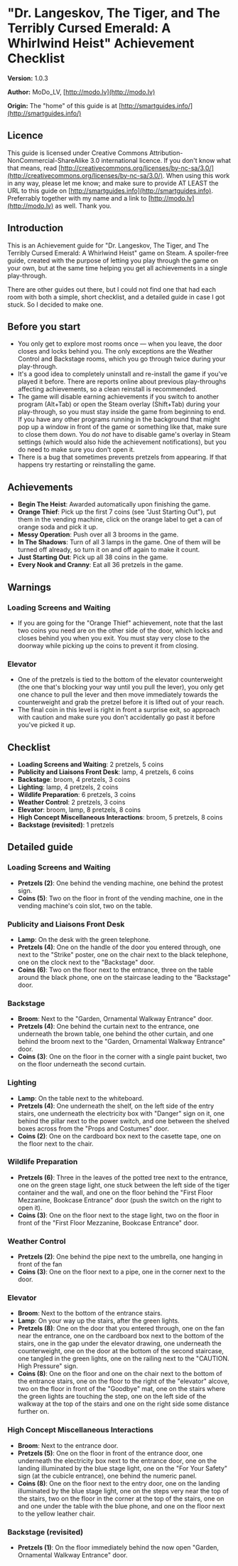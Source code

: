 # "Dr. Langeskov, The Tiger, and The Terribly Cursed Emerald: A Whirlwind Heist" Achievement Checklist

**Version:** 1.0.3

**Author:** MoDo_LV, [http://modo.lv](http://modo.lv)

**Origin:** The "home" of this guide is at [http://smartguides.info/](http://smartguides.info/)


## Licence

This guide is licensed under Creative Commons Attribution-NonCommercial-ShareAlike 3.0 international licence. If you don't know what that means, read [http://creativecommons.org/licenses/by-nc-sa/3.0/](http://creativecommons.org/licenses/by-nc-sa/3.0/). When using this work in any way, please let me know; and make sure to provide AT LEAST the URL to this guide on [http://smartguides.info](http://smartguides.info). Preferrably together with my name and a link to [http://modo.lv](http://modo.lv) as well. Thank you.


## Introduction

This is an Achievement guide for "Dr. Langeskov, The Tiger, and The Terribly Cursed Emerald: A Whirlwind Heist" game on Steam. A spoiler-free guide, created with the purpose of letting you play through the game on your own, but at the same time helping you get all achievements in a single play-through.

There are other guides out there, but I could not find one that had each room with both a simple, short checklist, and a detailed guide in case I got stuck. So I decided to make one.



## Before you start

* You only get to explore most rooms once — when you leave, the door closes and locks behind you. The only exceptions are the Weather Control and Backstage rooms, which you go through twice during your play-through.
* It's a good idea to completely uninstall and re-install the game if you've played it before. There are reports online about previous play-throughs affecting achievements, so a clean reinstall is recommended.
* The game will disable earning achievements if you switch to another program (Alt+Tab) or open the Steam overlay (Shift+Tab) during your play-through, so you must stay inside the game from beginning to end. If you have any other programs running in the background that might pop up a window in front of the game or something like that, make sure to close them down. You do *not* have to disable game's overlay in Steam settings (which would also hide the achievement notifications), but you do need to make sure you don't open it.
* There is a bug that sometimes prevents pretzels from appearing. If that happens try restarting or reinstalling the game.


## Achievements

* **Begin The Heist**: Awarded automatically upon finishing the game.
* **Orange Thief**: Pick up the first 7 coins (see "Just Starting Out"), put them in the vending machine, click on the orange label to get a can of orange soda and pick it up.
* **Messy Operation**: Push over all 3 brooms in the game.
* **In The Shadows**: Turn of all 3 lamps in the game. One of them will be turned off already, so turn it on and off again to make it count.
* **Just Starting Out**: Pick up all 38 coins in the game.
* **Every Nook and Cranny**: Eat all 36 pretzels in the game.


## Warnings


### Loading Screens and Waiting

* If you are going for the "Orange Thief" achievement, note that the last two coins you need are on the other side of the door, which locks and closes behind you when you exit. You must stay very close to the doorway while picking up the coins to prevent it from closing.

### Elevator

* One of the pretzels is tied to the bottom of the elevator counterweight (the one that's blocking your way until you pull the lever), you only get one chance to pull the lever and then move immediately towards the counterweight and grab the pretzel before it is lifted out of your reach.
* The final coin in this level is right in front a surprise exit, so approach with caution and make sure you don't accidentally go past it before you've picked it up.


## Checklist

* **Loading Screens and Waiting**: 2 pretzels, 5 coins
* **Publicity and Liaisons Front Desk**: lamp, 4 pretzels, 6 coins
* **Backstage**: broom, 4 pretzels, 3 coins
* **Lighting**: lamp, 4 pretzels, 2 coins
* **Wildlife Preparation**: 6 pretzels, 3 coins
* **Weather Control**: 2 pretzels, 3 coins
* **Elevator**: broom, lamp, 8 pretzels, 8 coins
* **High Concept Miscellaneous Interactions**: broom, 5 pretzels, 8 coins
* **Backstage (revisited)**: 1 pretzels


## Detailed guide


### Loading Screens and Waiting
* **Pretzels (2)**: One behind the vending machine, one behind the protest sign.
* **Coins (5)**: Two on the floor in front of the vending machine, one in the vending machine's coin slot, two on the table.

### Publicity and Liaisons Front Desk
* **Lamp**: On the desk with the green telephone.
* **Pretzels (4)**: One on the handle of the door you entered through, one next to the "Strike" poster, one on the chair next to the black telephone, one on the clock next to the "Backstage" door.
* **Coins (6)**: Two on the floor next to the entrance, three on the table around the black phone, one on the staircase leading to the "Backstage" door.

### Backstage
* **Broom**: Next to the "Garden, Ornamental Walkway Entrance" door.
* **Pretzels (4)**: One behind the curtain next to the entrance, one underneath the brown table, one behind the other curtain, and one behind the broom next to the "Garden, Ornamental Walkway Entrance" door.
* **Coins (3)**: One on the floor in the corner with a single paint bucket, two on the floor underneath the second curtain.

### Lighting
* **Lamp**: On the table next to the whiteboard.
* **Pretzels (4)**: One underneath the shelf, on the left side of the entry stairs, one underneath the electricity box with "Danger" sign on it, one behind the pillar next to the power switch, and one between the shelved boxes across from the "Props and Costumes" door.
* **Coins (2)**: One on the cardboard box next to the casette tape, one on the floor next to the chair.

### Wildlife Preparation
* **Pretzels (6)**: Three in the leaves of the potted tree next to the entrance, one on the green stage light, one stuck between the left side of the tiger container and the wall, and one on the floor behind the "First Floor Mezzanine, Bookcase Entrance" door (push the switch on the right to open it).
* **Coins (3)**: One on the floor next to the stage light, two on the floor in front of the "First Floor Mezzanine, Bookcase Entrance" door.

### Weather Control
* **Pretzels (2)**: One behind the pipe next to the umbrella, one hanging in front of the fan
* **Coins (3)**: One on the floor next to a pipe, one in the corner next to the door.

### Elevator
* **Broom**: Next to the bottom of the entrance stairs.
* **Lamp**: On your way up the stairs, after the green lights.
* **Pretzels (8)**: One on the door that you entered through, one on the fan near the entrance, one on the cardboard box next to the bottom of the stairs, one in the gap under the elevator drawing, one underneath the counterweight, one on the door at the bottom of the second staircase, one tangled in the green lights, one on the railing next to the "CAUTION. High Pressure" sign.
* **Coins (8)**: One on the floor and one on the chair next to the bottom of the entrance stairs, one on the floor to the right of the "elevator" alcove, two on the floor in front of the "Goodbye" mat, one on the stairs where the green lights are touching the step, one on the left side of the walkway at the top of the stairs and one on the right side some distance further on.

### High Concept Miscellaneous Interactions
* **Broom**: Next to the entrance door.
* **Pretzels (5)**: One on the floor in front of the entrance door, one underneath the electricity box next to the entrance door, one on the landing illuminated by the blue stage light, one on the "For Your Safety" sign (at the cubicle entrance), one behind the numeric panel.
* **Coins (8)**: One on the floor next to the entry door, one on the landing illuminated by the blue stage light, one on the steps very near the top of the stairs, two on the floor in the corner at the top of the stairs, one on and one under the table with the blue phone, and one on the floor next to the yellow leather chair.

### Backstage (revisited)
* **Pretzels (1)**: On the floor immediately behind the now open "Garden, Ornamental Walkway Entrance" door.

